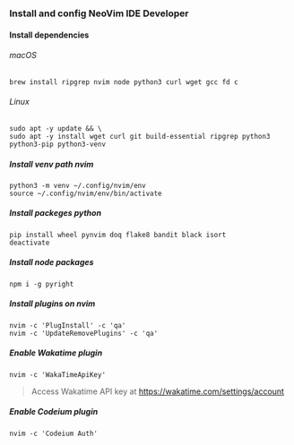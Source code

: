 ### Install and config NeoVim IDE Developer

#### Install dependencies

###### macOS

```console
brew install ripgrep nvim node python3 curl wget gcc fd c
```

###### Linux

```console
sudo apt -y update && \
sudo apt -y install wget curl git build-essential ripgrep python3 python3-pip python3-venv
```

##### Install venv path nvim

```console
python3 -m venv ~/.config/nvim/env
source ~/.config/nvim/env/bin/activate
```
##### Install packeges python

```console
pip install wheel pynvim doq flake8 bandit black isort
deactivate
```

##### Install node packages

```console
npm i -g pyright
```

##### Install plugins on nvim

```console
nvim -c 'PlugInstall' -c 'qa'
nvim -c 'UpdateRemovePlugins' -c 'qa'
```

##### Enable Wakatime plugin

```console
nvim -c 'WakaTimeApiKey'
```
> Access Wakatime API key at https://wakatime.com/settings/account

##### Enable Codeium plugin

```console
nvim -c 'Codeium Auth'
```
